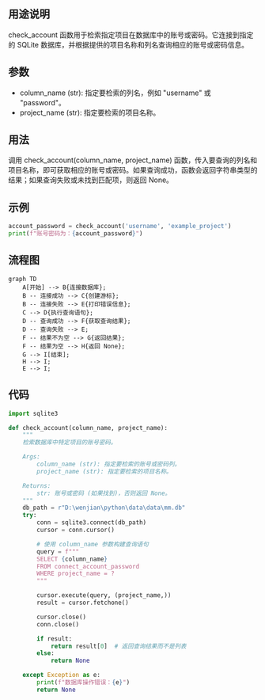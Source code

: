 ## 用途说明

check_account 函数用于检索指定项目在数据库中的账号或密码。它连接到指定的 SQLite 数据库，并根据提供的项目名称和列名查询相应的账号或密码信息。

## 参数

* column_name (str): 指定要检索的列名，例如 "username" 或 "password"。
* project_name (str): 指定要检索的项目名称。
## 用法

调用 check_account(column_name, project_name) 函数，传入要查询的列名和项目名称，即可获取相应的账号或密码。如果查询成功，函数会返回字符串类型的结果；如果查询失败或未找到匹配项，则返回 None。

## 示例

```python
account_password = check_account('username', 'example_project')
print(f"账号密码为：{account_password}")
```

## 流程图

```mermaid
graph TD
    A[开始] --> B{连接数据库};
    B -- 连接成功 --> C{创建游标};
    B -- 连接失败 --> E{打印错误信息};
    C --> D{执行查询语句};
    D -- 查询成功 --> F{获取查询结果};
    D -- 查询失败 --> E;
    F -- 结果不为空 --> G{返回结果};
    F -- 结果为空 --> H{返回 None};
    G --> I[结束];
    H --> I;
    E --> I;
```

## 代码

```python
import sqlite3

def check_account(column_name, project_name):
    """
    检索数据库中特定项目的账号密码。

    Args:
        column_name (str): 指定要检索的账号或密码列。
        project_name (str): 指定要检索的项目名称。

    Returns:
        str: 账号或密码 (如果找到)，否则返回 None。
    """
    db_path = r"D:\wenjian\python\data\data\mm.db"
    try:
        conn = sqlite3.connect(db_path)
        cursor = conn.cursor()

        # 使用 column_name 参数构建查询语句
        query = f"""
        SELECT {column_name}
        FROM connect_account_password
        WHERE project_name = ?
        """

        cursor.execute(query, (project_name,))
        result = cursor.fetchone()

        cursor.close()
        conn.close()

        if result:
            return result[0]  # 返回查询结果而不是列表
        else:
            return None

    except Exception as e:
        print(f"数据库操作错误：{e}")
        return None
```

